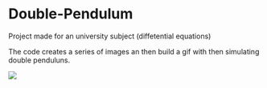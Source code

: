 # Double-Pendulum

Project made for an university subject (diffetential equations)

The code creates a series of images an then build a gif with then simulating double penduluns.

![](https://github.com/GustavoAdamee/Double-Pendulum/blob/master/pendulum.gif)
